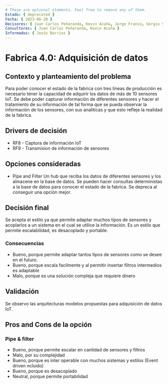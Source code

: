 ```yaml
---
# These are optional elements. Feel free to remove any of them.
Estado: { deprecated }
Fecha: { 2023-06-20 }
Decisores: { Juan Carlos Peñaranda, Kevin Acuña, Jorge Franco, Sergio Silva }
Consultores: { Juan Carlos Peñaranda, Kevin Acuña }
Informados: { Jesús Barrios }
---
```


# Fabrica 4.0: Adquisición de datos

## Contexto y planteamiento del problema

Para poder conocer el estado de la fabrica con tres líneas de producción es necesario tener la capacidad de adquirir los datos de más de 10 sensores IoT. Se debe poder capturar información de diferentes sensores y hacer el tratamiento de su información de tal forma que se pueda observar la información de los sensores, con sus analiticas y que esto refleje la realidad de la fabrica.

## Drivers de decisión

- RF8 - Captura de información IoT
- RF9 - Transmision de información de sensores

## Opciones consideradas

- Pipe and Filter
  Un hub que reciba los datos de diferentes sensores y los almacene en la base de datos. Se pueden hacer consultas deterministas a la base de datos para conocer el estado de la fabrica. Se depreca al conseguir una opción mejor.

## Decisión final

Se acepta el estilo ya que permite adaptar muchos tipos de sensores y acoplarlos a un sistema en el cual se utilice la información. Es un estilo que permite escalabilidad, es desacoplado y portable.

### Consecuencias

- Bueno, porque permite adaptar tantos tipos de sensores como se desee en el futuro.
- Bueno, porque escala facilmente y al permitir insertar filtros intermedios es adaptable
- Malo, porque es una solución compleja que requiere dinero

## Validación

Se observo las arquitecturas modelos propuestas para adquisición de datos IoT.

## Pros and Cons de la opción

### Pipe & filter

- Bueno, porque permite escalar en cantidad de sensores y filtros
- Malo, por su complejidad
- Bueno, porque es inter operable con muchos sistemas y estilos (Event driven ncluido)
- Bueno, porque es desacoplado
- Neutral, porque permite portabilidad
